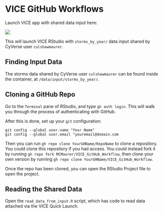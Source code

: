 # VICE GitHub Workflows

Launch VICE app with shared data input here:

<a href="https://de.cyverse.org/apps/de/48b6e7ae-8b64-11ec-92dc-008cfa5ae621/launch?saved-launch-id=09d152f8-fc93-4620-affe-6c301fa0b204" target="_blank" rel="noopener noreferrer"><img src="https://de.cyverse.org/Powered-By-CyVerse-blue.svg"></a>

This will launch VICE RStudio with `storms_by_year/` data input shared by CyVerse user `culshawmaurer`.

## Finding Input Data

The storms data shared by CyVerse user `culshawmaurer` can be found inside the container, at `/data/input/storms_by_year/`.

## Cloning a GitHub Repo

Go to the `Terminal` pane of RStudio, and type `gh auth login`. This will walk you through the process of authenticating with GitHub.

After this is done, set up your `git` configuration:

```
git config --global user.name "Your Name"
git config --global user.email "youremail@domain.com
```

Then you can run `gh repo clone YourGHName/RepoName` to clone a repository. You could clone this repository if you had access. You could instead fork it by running `gh repo fork MCMaurer/VICE_GitHub_Workflow`, then clone your own version by running `gh repo clone YourGHName/VICE_GitHub_Workflow`.

Once the repo has been cloned, you can open the RStudio Project file to open the project.

## Reading the Shared Data

Open the `read_data_from_input.R` script, which has code to read data attached via the VICE Quick Launch.
